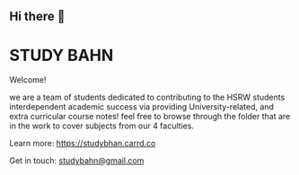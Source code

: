 ## Hi there 👋
# STUDY BAHN

Welcome!


we are a team of students dedicated to contributing to the HSRW students interdependent academic success via providing University-related, and extra curricular course notes!
feel free to browse through the folder that are in the work to cover subjects from our 4 faculties.


Learn more: https://studybhan.carrd.co

Get in touch: studybahn@gmail.com
<!--
**StudyBahn/StudyBahn** is a ✨ _special_ ✨ repository because its `README.md` (this file) appears on your GitHub profile.

Here are some ideas to get you started:

- 🔭 I’m currently working on ...
- 🌱 I’m currently learning ...
- 👯 I’m looking to collaborate on ...
- 🤔 I’m looking for help with ...
- 💬 Ask me about ...
- 📫 How to reach me: ...
- 😄 Pronouns: ...
- ⚡ Fun fact: ...
-->
